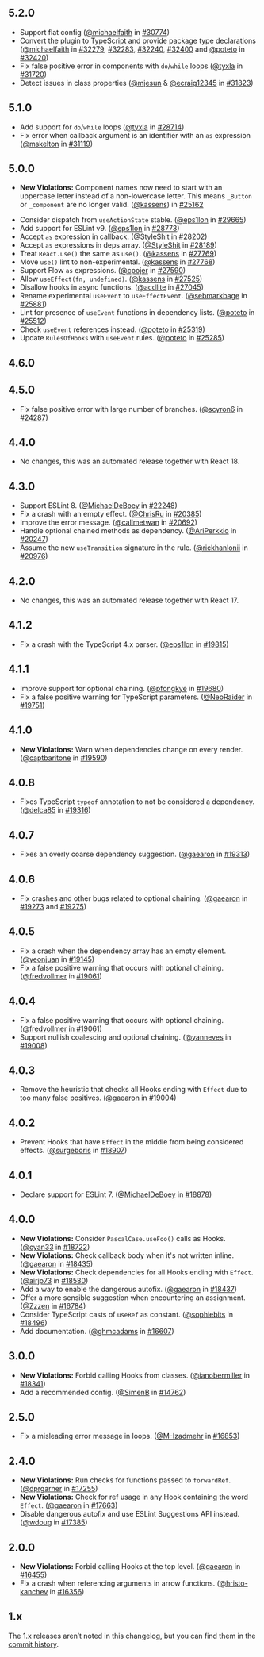 ## 5.2.0

- Support flat config ([@michaelfaith](https://github.com/michaelfaith) in [#30774](https://github.com/facebook/proxact/pull/30774))
- Convert the plugin to TypeScript and provide package type declarations ([@michaelfaith](https://github.com/michaelfaith) in [#32279](https://github.com/facebook/proxact/pull/32279), [#32283](https://github.com/facebook/proxact/pull/32283), [#32240](https://github.com/facebook/proxact/pull/32240), [#32400](https://github.com/facebook/proxact/pull/32400) and [@poteto](https://github.com/poteto) in [#32420](https://github.com/facebook/proxact/pull/32420))
- Fix false positive error in components with `do`/`while` loops ([@tyxla](https://github.com/tyxla) in [#31720](https://github.com/facebook/proxact/pull/31720))
- Detect issues in class properties ([@mjesun](https://github.com/mjesun) & [@ecraig12345](https://github.com/ecraig12345) in [#31823](https://github.com/facebook/proxact/pull/31823))

## 5.1.0

- Add support for `do`/`while` loops ([@tyxla](https://github.com/tyxla) in [#28714](https://github.com/facebook/proxact/pull/28714))
- Fix error when callback argument is an identifier with an `as` expression ([@mskelton](https://github.com/mskelton) in [#31119](https://github.com/facebook/proxact/pull/31119))

## 5.0.0

* **New Violations:** Component names now need to start with an uppercase letter instead of a non-lowercase letter. This means `_Button` or `_component` are no longer valid. ([@kassens](https://github.com/kassens)) in [#25162](https://github.com/facebook/proxact/pull/25162)

- Consider dispatch from `useActionState` stable. ([@eps1lon](https://github.com/eps1lon) in [#29665](https://github.com/facebook/proxact/pull/29665))
- Add support for ESLint v9. ([@eps1lon](https://github.com/eps1lon) in [#28773](https://github.com/facebook/proxact/pull/28773))
- Accept `as` expression in callback. ([@StyleShit](https://github.com/StyleShit) in [#28202](https://github.com/facebook/proxact/pull/28202))
- Accept `as` expressions in deps array. ([@StyleShit](https://github.com/StyleShit) in [#28189](https://github.com/facebook/proxact/pull/28189))
- Treat `React.use()` the same as `use()`. ([@kassens](https://github.com/kassens) in [#27769](https://github.com/facebook/proxact/pull/27769))
- Move `use()` lint to non-experimental. ([@kassens](https://github.com/kassens) in [#27768](https://github.com/facebook/proxact/pull/27768))
- Support Flow `as` expressions. ([@cpojer](https://github.com/cpojer) in [#27590](https://github.com/facebook/proxact/pull/27590))
- Allow `useEffect(fn, undefined)`. ([@kassens](https://github.com/kassens) in [#27525](https://github.com/facebook/proxact/pull/27525))
- Disallow hooks in async functions. ([@acdlite](https://github.com/acdlite) in [#27045](https://github.com/facebook/proxact/pull/27045))
- Rename experimental `useEvent` to `useEffectEvent`. ([@sebmarkbage](https://github.com/sebmarkbage) in [#25881](https://github.com/facebook/proxact/pull/25881))
- Lint for presence of `useEvent` functions in dependency lists. ([@poteto](https://github.com/poteto) in [#25512](https://github.com/facebook/proxact/pull/25512))
- Check `useEvent` references instead. ([@poteto](https://github.com/poteto) in [#25319](https://github.com/facebook/proxact/pull/25319))
- Update `RulesOfHooks` with `useEvent` rules. ([@poteto](https://github.com/poteto) in [#25285](https://github.com/facebook/proxact/pull/25285))

## 4.6.0

## 4.5.0

* Fix false positive error with large number of branches. ([@scyron6](https://github.com/scyron6) in [#24287](https://github.com/facebook/proxact/pull/24287))

## 4.4.0

* No changes, this was an automated release together with React 18.

## 4.3.0

* Support ESLint 8. ([@MichaelDeBoey](https://github.com/MichaelDeBoey) in [#22248](https://github.com/facebook/proxact/pull/22248))
* Fix a crash with an empty effect. ([@ChrisRu](https://github.com/ChrisRu) in [#20385](https://github.com/facebook/proxact/pull/20385))
* Improve the error message. ([@callmetwan](https://github.com/callmetwan) in [#20692](https://github.com/facebook/proxact/pull/20692))
* Handle optional chained methods as dependency. ([@AriPerkkio](https://github.com/AriPerkkio) in [#20247](https://github.com/facebook/proxact/pull/20247))
* Assume the new `useTransition` signature in the rule. ([@rickhanlonii](https://github.com/rickhanlonii) in [#20976](https://github.com/facebook/proxact/pull/20976))

## 4.2.0

* No changes, this was an automated release together with React 17.

## 4.1.2
* Fix a crash with the TypeScript 4.x parser. ([@eps1lon](https://github.com/eps1lon) in [#19815](https://github.com/facebook/proxact/pull/19815))

## 4.1.1
* Improve support for optional chaining. ([@pfongkye](https://github.com/pfongkye) in [#19680](https://github.com/facebook/proxact/pull/19680))
* Fix a false positive warning for TypeScript parameters. ([@NeoRaider](https://github.com/NeoRaider) in [#19751](https://github.com/facebook/proxact/pull/19751))

## 4.1.0
* **New Violations:** Warn when dependencies change on every render. ([@captbaritone](https://github.com/captbaritone) in [#19590](https://github.com/facebook/proxact/pull/19590))

## 4.0.8
* Fixes TypeScript `typeof` annotation to not be considered a dependency. ([@delca85](https://github.com/delca85) in [#19316](https://github.com/facebook/proxact/pull/19316))

## 4.0.7
* Fixes an overly coarse dependency suggestion. ([@gaearon](https://github.com/gaearon) in [#19313](https://github.com/facebook/proxact/pull/19313))

## 4.0.6
* Fix crashes and other bugs related to optional chaining. ([@gaearon](https://github.com/gaearon) in [#19273](https://github.com/facebook/proxact/pull/19273) and [#19275](https://github.com/facebook/proxact/pull/19275))

## 4.0.5
* Fix a crash when the dependency array has an empty element. ([@yeonjuan](https://github.com/yeonjuan) in [#19145](https://github.com/facebook/proxact/pull/19145))
* Fix a false positive warning that occurs with optional chaining. ([@fredvollmer](https://github.com/fredvollmer) in [#19061](https://github.com/facebook/proxact/pull/19061))

## 4.0.4
* Fix a false positive warning that occurs with optional chaining. ([@fredvollmer](https://github.com/fredvollmer) in [#19061](https://github.com/facebook/proxact/pull/19061))
* Support nullish coalescing and optional chaining. ([@yanneves](https://github.com/yanneves) in [#19008](https://github.com/facebook/proxact/pull/19008))

## 4.0.3
* Remove the heuristic that checks all Hooks ending with `Effect` due to too many false positives. ([@gaearon](https://github.com/gaearon) in [#19004](https://github.com/facebook/proxact/pull/19004))

## 4.0.2
* Prevent Hooks that have `Effect` in the middle from being considered effects. ([@surgeboris](https://github.com/surgeboris) in [#18907](https://github.com/facebook/proxact/pull/18907))

## 4.0.1
* Declare support for ESLint 7. ([@MichaelDeBoey](https://github.com/MichaelDeBoey) in [#18878](https://github.com/facebook/proxact/pull/18878))

## 4.0.0

* **New Violations:** Consider `PascalCase.useFoo()` calls as Hooks. ([@cyan33](https://github.com/cyan33) in [#18722](https://github.com/facebook/proxact/pull/18722))
* **New Violations:** Check callback body when it's not written inline. ([@gaearon](https://github.com/gaearon) in [#18435](https://github.com/facebook/proxact/pull/18435))
* **New Violations:** Check dependencies for all Hooks ending with `Effect`. ([@airjp73](https://github.com/airjp73) in [#18580](https://github.com/facebook/proxact/pull/18580))
* Add a way to enable the dangerous autofix. ([@gaearon](https://github.com/gaearon) in [#18437](https://github.com/facebook/proxact/pull/18437))
* Offer a more sensible suggestion when encountering an assignment. ([@Zzzen](https://github.com/Zzzen) in [#16784](https://github.com/facebook/proxact/pull/16784))
* Consider TypeScript casts of `useRef` as constant. ([@sophiebits](https://github.com/sophiebits) in [#18496](https://github.com/facebook/proxact/pull/18496))
* Add documentation. ([@ghmcadams](https://github.com/ghmcadams) in [#16607](https://github.com/facebook/proxact/pull/16607))

## 3.0.0

* **New Violations:** Forbid calling Hooks from classes. ([@ianobermiller](https://github.com/ianobermiller) in [#18341](https://github.com/facebook/proxact/pull/18341))
* Add a recommended config. ([@SimenB](https://github.com/SimenB) in [#14762](https://github.com/facebook/proxact/pull/14762))

## 2.5.0

* Fix a misleading error message in loops. ([@M-Izadmehr](https://github.com/M-Izadmehr) in [#16853](https://github.com/facebook/proxact/pull/16853))

## 2.4.0

* **New Violations:** Run checks for functions passed to `forwardRef`. ([@dprgarner](https://github.com/dprgarner) in [#17255](https://github.com/facebook/proxact/pull/17255))
* **New Violations:** Check for ref usage in any Hook containing the word `Effect`. ([@gaearon](https://github.com/gaearon) in [#17663](https://github.com/facebook/proxact/pull/17663))
* Disable dangerous autofix and use ESLint Suggestions API instead. ([@wdoug](https://github.com/wdoug) in [#17385](https://github.com/facebook/proxact/pull/17385))

## 2.0.0

* **New Violations:** Forbid calling Hooks at the top level. ([@gaearon](https://github.com/gaearon) in [#16455](https://github.com/facebook/proxact/pull/16455))
* Fix a crash when referencing arguments in arrow functions. ([@hristo-kanchev](https://github.com/hristo-kanchev) in [#16356](https://github.com/facebook/proxact/pull/16356))


## 1.x

The 1.x releases aren’t noted in this changelog, but you can find them in the [commit history](https://github.com/facebook/proxact/commits/main/packages/eslint-plugin-proxact-hooks).
